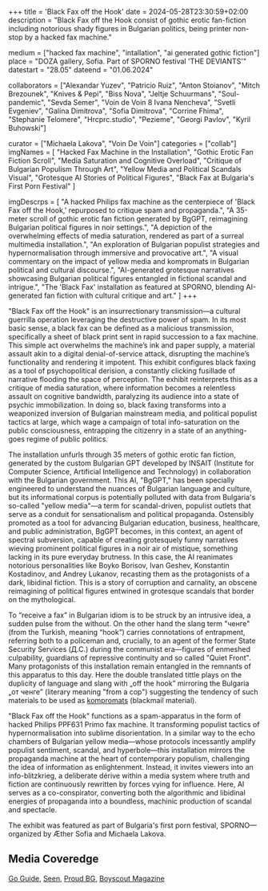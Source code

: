 +++
title = 'Black Fax off the Hook'
date = 2024-05-28T23:30:59+02:00
description = "Black Fax off the Hook consist of gothic erotic fan-fiction including notorious shady figures in Bulgarian politics, being printer non-stop by a hacked fax machine."

medium = ["hacked fax machine", "intallation", "ai generated gothic fiction"]
place = "DOZA gallery, Sofia. Part of SPORNO festival 'THE DEVIANTS'"
datestart = "28.05"
dateend = "01.06.2024"

collaborators = ["Alexandar Yuzev", "Patricio Ruiz", "Anton Stoianov", "Mitch Brezounek", "Knives & Pepi", "Biss Nova", "Jeltje Schuurmans", "Soul-pandemic", "Sevda Semer", "Voin de Voin 8 Ivana Nencheva", "Svetli Evgeniev", "Galina Dimitrova", "Sofia Dimitrova", "Corrine Fhima", "Stephanie Telomere", "Hrcprc.studio", "Pezieme", "Georgi Pavlov", "Kyril Buhowski"]

curator = ["Michaela Lakova", "Voin De Voin"]
categories = ["collab"]
imgNames = [
    "Hacked Fax Machine in the Installation",
    "Gothic Erotic Fan Fiction Scroll",
    "Media Saturation and Cognitive Overload",
    "Critique of Bulgarian Populism Through Art",
    "Yellow Media and Political Scandals Visual",
    "Grotesque AI Stories of Political Figures",
    "Black Fax at Bulgaria's First Porn Festival"
]

imgDescrps = [
    "A hacked Philips fax machine as the centerpiece of 'Black Fax off the Hook,' repurposed to critique spam and propaganda.",
    "A 35-meter scroll of gothic erotic fan fiction generated by BgGPT, reimagining Bulgarian political figures in noir settings.",
    "A depiction of the overwhelming effects of media saturation, rendered as part of a surreal multimedia installation.",
    "An exploration of Bulgarian populist strategies and hypernormalisation through immersive and provocative art.",
    "A visual commentary on the impact of yellow media and kompromats in Bulgarian political and cultural discourse.",
    "AI-generated grotesque narratives showcasing Bulgarian political figures entangled in fictional scandal and intrigue.",
    "The 'Black Fax' installation as featured at SPORNO, blending AI-generated fan fiction with cultural critique and art."
]
+++

"Black Fax off the Hook" is an insurrectionary transmission—a cultural guerrilla operation leveraging the destructive power of spam. In its most basic sense, a black fax can be defined as a malicious transmission, specifically a sheet of black print sent in rapid succession to a fax machine. This simple act overwhelms the machine’s ink and paper supply, a material assault akin to a digital denial-of-service attack, disrupting the machine’s functionality and rendering it impotent. This exhibit configures black faxing as a tool of psychopolitical derision, a constantly clicking fusillade of narrative flooding the space of perception. The exhibit reinterprets this as a critique of media saturation, where information becomes a relentless assault on cognitive bandwidth, paralyzing its audience into a state of psychic immobilization. In doing so, black faxing transforms into a weaponized inversion of Bulgarian mainstream media, and political populist tactics at large, which wage a campaign of total info-saturation on the public consciousness, entrapping the citizenry in a state of an anything-goes regime of public politics.

The installation unfurls through 35 meters of gothic erotic fan fiction, generated by the custom Bulgarian GPT developed by INSAIT (Institute for Computer Science, Artificial Intelligence and Technology) in collaboration with the Bulgarian government. This AI, "BgGPT," has been specially engineered to understand the nuances of Bulgarian language and culture, but its informational corpus is potentially polluted with data from Bulgaria's so-called "yellow media"—a term for scandal-driven, populist outlets that serve as a conduit for sensationalism and political propaganda. Ostensibly promoted as a tool for advancing Bulgarian education, business, healthcare, and public administration, BgGPT becomes, in this context, an agent of spectral subversion, capable of creating grotesquely funny narratives wieving prominent political figures in a noir air of mistique, something lacking in its pure everyday brutness. In this case, the AI reanimates notorious personalities like Boyko Borisov, Ivan Geshev, Konstantin Kostadinov, and Andrey Lukanov, recasting them as the protagonists of a dark, libidinal fiction. This is a story of corruption and carnality, an obscene reimagining of political figures entwined in grotesque scandals that border on the mythological.

To “receive a fax” in Bulgarian idiom is to be struck by an intrusive idea, a sudden pulse from the without. On the other hand the slang term "ченге" (from the Turkish, meaning “hook”) carries connotations of entrapment, referring both to a policeman and, crucially, to an agent of the former State Security Services (Д.С.) during the communist era—figures of enmeshed culpability, guardians of repressive continuity and so called "Quiet Front". Many protagonists of this installation remain entangled in the remnants of this apparatus to this day. Here the double translated tittle plays on the duplicity of language and slang with „off the hook” mirroring the Bulgaria „от ченге” (literary meaning "from a cop") suggesting the tendency of such materials to be used as [kompromats](https://en.wikipedia.org/wiki/Kompromat) (blackmail material).

"Black Fax off the Hook" functions as a spam-apparatus in the form of hacked Philips PPF631 Primo fax machine. It transforming populist tactics of hypernormalisation into sublime disorientation. In a similar way to the echo chambers of Bulgarian yellow media—whose protocols incessantly amplify populist sentiment, scandal, and hyperbole—this installation mirrors the propaganda machine at the heart of contemporary populism, challenging the idea of information as enlightenment. Instead, it invites viewers into an info-blitzkrieg, a deliberate dérive within a media system where truth and fiction are continuously rewritten by forces vying for influence. Here, AI serves as a co-conspirator, converting both the algorithmic and libidinal energies of propaganda into a boundless, machinic production of scandal and spectacle.

The exhibit was featured as part of Bulgaria's first porn festival, SPORNO—organized by Æther Sofia and Michaela Lakova.

## Media Coveredge
[Go Guide](https://goguide.bg/53955-na-sofiya-i-predstoi-parviyat-porno-festival-sporno-sofia-porn-fest/), [Seen](https://seen.bg/article/5-kakvo/2508-sofia-porn-fest-sporno-2024), [Proud BG](https://proud.bg/wae-aether-sofia-obyavyava-parvo-izdanie-na-festivala-sporno/), [Boyscout Magazine](https://boyscoutmag.com/2024/06/sporno-festival-sofia/)